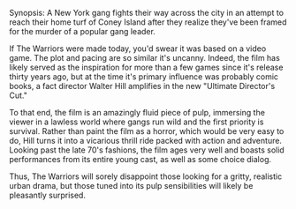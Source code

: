 Synopsis: A New York gang fights their way across the city in an attempt to reach their home turf of Coney Island after they realize they've been framed for the murder of a popular gang leader.

If The Warriors were made today, you'd swear it was based on a video game. The plot and pacing are so similar it's uncanny. Indeed, the film has likely served as the inspiration for more than a few games since it's release thirty years ago, but at the time it's primary influence was probably comic books, a fact director Walter Hill amplifies in the new "Ultimate Director's Cut."

To that end, the film is an amazingly fluid piece of pulp, immersing the viewer in a lawless world where gangs run wild and the first priority is survival. Rather than paint the film as a horror, which would be very easy to do, Hill turns it into a vicarious thrill ride packed with action and adventure. Looking past the late 70's fashions, the film ages very well and boasts solid performances from its entire young cast, as well as some choice dialog. 

Thus, The Warriors will sorely disappoint those looking for a gritty, realistic urban drama, but those tuned into its pulp sensibilities will likely be pleasantly surprised. 